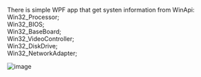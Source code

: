 There is simple WPF app that get systen information from WinApi:   
Win32_Processor;   
Win32_BIOS;  
Win32_BaseBoard;  
Win32_VideoController;  
Win32_DiskDrive;  
Win32_NetworkAdapter;  

![image](https://github.com/user-attachments/assets/2b00f46c-56f7-4c5c-9b7e-886ce1025bbe)

